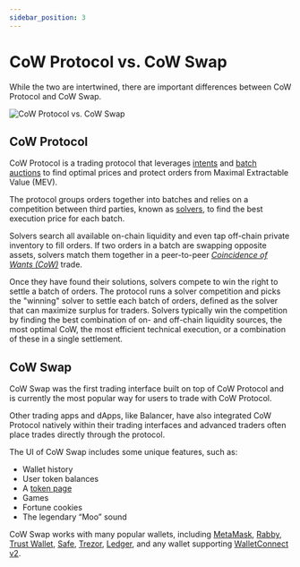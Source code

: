 ```yaml
---
sidebar_position: 3
---
```


# CoW Protocol vs. CoW Swap

While the two are intertwined, there are important differences between CoW Protocol and CoW Swap.

![CoW Protocol vs. CoW Swap](/img/concepts/protocol-vs-swap.png)

## CoW Protocol

CoW Protocol is a trading protocol that leverages [intents](cow-protocol/concepts/introduction/intents-to-trade) and [batch auctions](cow-protocol/concepts/introduction/batch-auctions) to find optimal prices and protect orders from Maximal Extractable Value (MEV).

The protocol groups orders together into batches and relies on a competition between third parties, known as [solvers](cow-protocol/concepts/introduction/solvers), to find the best execution price for each batch.

Solvers search all available on-chain liquidity and even tap off-chain private inventory to fill orders. If two orders in a batch are swapping opposite assets, solvers match them together in a peer-to-peer *[Coincidence of Wants (CoW)](cow-protocol/concepts/how-it-works/coincidence-of-wants)* trade.

Once they have found their solutions, solvers compete to win the right to settle a batch of orders. The protocol runs a solver competition and picks the "winning" solver to settle each batch of orders, defined as the solver that can maximize surplus for traders. Solvers typically win the competition by finding the best combination of on- and off-chain liquidity sources, the most optimal CoW, the most efficient technical execution, or a combination of these in a single settlement.

## CoW Swap

CoW Swap was the first trading interface built on top of CoW Protocol and is currently the most popular way for users to trade with CoW Protocol. 

Other trading apps and dApps, like Balancer, have also integrated CoW Protocol natively within their trading interfaces and advanced traders often place trades directly through the protocol.

The UI of CoW Swap includes some unique features, such as:

- Wallet history
- User token balances
- A [token page](https://cow.fi/tokens)
- Games
- Fortune cookies
- The legendary “Moo” sound

CoW Swap works with many popular wallets, including [MetaMask](https://metamask.io/), [Rabby](https://rabby.io/), [Trust Wallet](https://trustwallet.com/), [Safe](https://safe.global/), [Trezor](https://trezor.io/), [Ledger](https://www.ledger.com/), and any wallet supporting [WalletConnect v2](https://walletconnect.com/).
